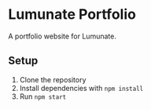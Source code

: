 # Lumunate Portfolio

A portfolio website for Lumunate.

## Setup

1. Clone the repository
2. Install dependencies with `npm install`
3. Run `npm start`
